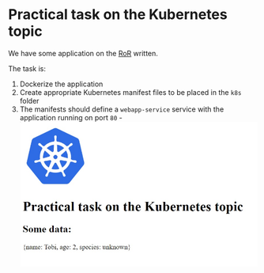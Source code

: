 # Practical task on the Kubernetes topic

We have some application on the [RoR](https://guides.rubyonrails.org/) written.

The task is:

1. Dockerize the application
2. Create appropriate Kubernetes manifest files to be placed in the `k8s` folder
3. The manifests should define a `webapp-service` service with the application running on port `80` - ![](.github/images/kubernetes.jpg)
